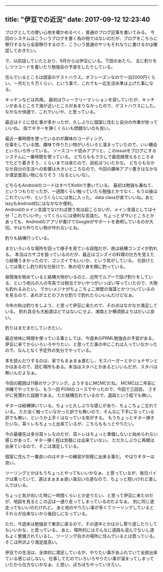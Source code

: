 --------------
title: "伊豆での近況"
date: 2017-09-12 12:23:40
--------------

ブログとしての使い心地を確かめるべく、普通のブログ記事を書いてみる。
今回のシステムはこういうブログを書く為の物ではないのだが、ブログをこちらに移行するなら全部移行するので、こういう普通のヤツもそれなりに書けるかは確認しておきたい。

で、以前話していたとおり、9月からは伊豆にいる。下田のあたり。
主に釣りをしつつコードを書いたり勉強会の予習をしたりしている。


住んでいるところは個室のゲストハウス。オフシーズンなので一泊2000円くらい。一月だと６万くらい、という事で、これでも一応生活水準は上げた事になる。

キッチンなどは共用。
最初はウィークリーマンションを探していたが、キッチンがあるところで海が近いところがあまりなかったので、ゲストハウスにした。
なかなか快適で、これでいいや、と思っている。

最近はドミに住む事が多かったが、久しぶりに個室に住むと自分の作業が捗っていいね。
指でギターを弾くくらいも問題ないのも良い。


最近一番時間を使っているのが趣味のコーディング。  
仕事をしている間、趣味で作りたい物がいろいろと溜まっていたので、いい機会といろいろ作っている。
ソースコード読みアプリと、このissueをブログにするシステムに一番時間を使っている。
どちらももう少しで最低限使えるところまでたどり着きそう、くらいまでは来たので、目処はついたかな。
どちらもなかなか自分の生活への影響は大きいところなので、今回の趣味アプリ書きはなかなか満足度高い物になりそう（なるといいな）。

どちらもAndroidのコードはすべてKotlinで書いている。
最初は勉強も兼ねて、というつもりだったが、一週間くらい触っていたら勉強とかでなく、もう以後はこれでいいや、というくらいには気に入った。
data classが楽でいいね。あとlazyもAndroid的にはなかなか便利。  
Androidのメイン言語でなければ使う気は起こらないが、メイン言語としては十分「これでいいや」ってくらいには便利な言語だ。
ちょっとダサいところとかあっても、Androidのアプリが書けてGoogleがサポートを表明しているのが大切。やはり作りたい物が作れないとね。


釣りも結構行っている。

まだいろいろな場所を回って様子を見ている段階だが、夜は結構ゴンズイが釣れる。
本当はカサゴを狙っているのだが、最近はゴンズイの料理の仕方を覚えたら結構うまかったので、ゴンズイでもいいか、という気がしている。
仕掛けとしては落とし釣り的な仕掛けで、魚の切り身を餌に釣っている。

昼間海を眺めていると結構大物がいるのと、近所でルアーで投げ釣りをしている、という地元の人の写真では相当でかいやつがいっぱい写っていたので、大物も釣れるみたい。
でかいメジナがちょこちょこ岸壁の海藻とかつついているのを見るので、あれがエビのフカセ釣りで釣れたらいいんだけどなぁ。

今年の秋は釣りをしよう、と思って伊豆に来たので、その点はなかなか満足している。
釣れ具合も大船渡ほどではないにせよ、湘南とか横須賀よりはだいぶ良い。

釣りはまだまだしていきたい。



最近地味に時間を使っている事としては、今週末のPRML勉強会の予習がある。
伊豆に来てからいろいろやりたい、と思ってた事の中にこれは入っていなかったので、なんとなく予定外の気分でやっている。

本を読んだりするのは、家でもまぁまぁ進むし、モスバーガーとかジョナサンとかはあるので、読む場所もある。本当はスタバとかあるといいんだが、スタバは無いんだよなぁ。

今回の範囲は11章のサンプリング。ようするにMCMCだね。
MCMCは二年前に沖縄でやってから、もう一回 PGMのコースでやったので、今回で三回目。
さすがに見慣れた話題である。
ただ結構忘れているので、退屈という程でも無い。



ギターは結構弾いている。ちょっと久しぶりな感じがあり、ちょこちょこ忘れている。
ただ全く触っていなかった訳でも無いので、そんなに下手になっている訳でも無い、というか上手くはなっている気がする。
もうちょっとギター弾きたいな。耳トレもちょっと出来ているが、こちらももっとやりたい。

今の最優先は多分耳トレなのだが、耳トレはちょっと準備しないと始められない感じがあって、ギター弾く程は気軽には出来ていない。
ただ久しぶりに再開は出来ているので、そこは満足している。

個室に住んで一番良いのはギターの練習が気軽に出来る事だ。
やはりギターは良い。


ツーリングとかはもうちょっとやってもいいかなぁ、と思っているが、毎日バイクは乗っていて、道はまぁまぁ良い海沿いの道なので、ちょっと短いけれど楽しんではいる。

ちょっと気が向いた時に一時間くらいとか走りたい、と思って伊豆に来たのだが、地図を見るとこの辺は一通り走ってしまっているのだよなぁ。
別に同じ道走ってもいいのだけれど。
あと他のやりたい事が多くてツーリングしているとそれらが出来ないから後回しになっている。

ただ、今週末は勉強会で東京に戻るので、その道中とかは少し寄り道したりしてもいいかな、と思っている。
あと、場所的にはそんなに道路も混んでないし道もよく整備されているし、ツーリング向きの場所に住んでいるとは思っている。
そこは所沢より満足度高い。



伊豆での生活は、全体的に満足しているが、やりたい事があふれていて全部出来ている感じはしない。
仕事してたのでいろいろやりたい事が溜まってしまっていたから仕方ないかなぁ、と思い、ぼちぼちやっていきたい。
